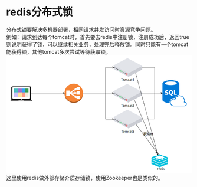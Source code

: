 # redis分布式锁
分布式锁要解决多机器部署，相同请求并发访问时资源竞争问题。   
例如：请求到达每个tomcat时，首先要去redis中注册锁，注册成功后，返回true则说明获得了锁，可以继续相关业务，处理完后释放锁。同时只能有一个tomcat能获得锁，其他tomcat多次尝试等待获取锁。
![](./../img/redis分布式锁.png)
这里使用redis做外部存储介质存储锁，使用Zookeeper也是类似的。

